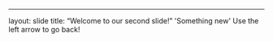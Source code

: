 ---
layout: slide
title: “Welcome to our second slide!”
'Something new'
Use the left arrow to go back!
